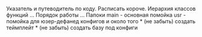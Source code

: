 Указатель и путеводитель по коду.
    Расписать короче.
Иерархия классов функций
    ...
Порядок работы
    ...
Папоки
    main - основная помойка
    usr - помойка для юзер-дефанед конфигов и около того
        * (не забыть) создать теймплейт
        * (не забыть) создать базу под конфиги
 